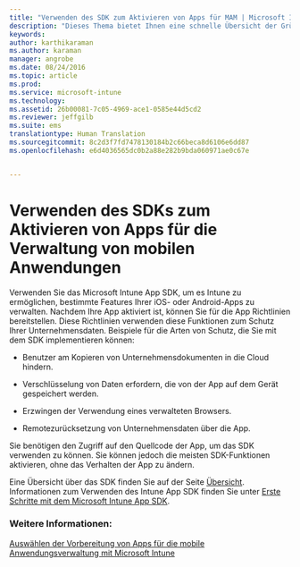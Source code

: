 ```yaml
---
title: "Verwenden des SDK zum Aktivieren von Apps für MAM | Microsoft Intune"
description: "Dieses Thema bietet Ihnen eine schnelle Übersicht der Gründe für die Verwendung des Intune App SDKs."
keywords: 
author: karthikaraman
ms.author: karaman
manager: angrobe
ms.date: 08/24/2016
ms.topic: article
ms.prod: 
ms.service: microsoft-intune
ms.technology: 
ms.assetid: 26b00081-7c05-4969-ace1-0585e44d5cd2
ms.reviewer: jeffgilb
ms.suite: ems
translationtype: Human Translation
ms.sourcegitcommit: 8c2d3f7fd7478130184b2c66beca8d6106e6dd87
ms.openlocfilehash: e6d4036565dc0b2a88e282b9bda060971ae0c67e


---
```


# <a name="use-the-sdk-to-enable-apps-for-mobile-application-management"></a>Verwenden des SDKs zum Aktivieren von Apps für die Verwaltung von mobilen Anwendungen
Verwenden Sie das Microsoft Intune App SDK, um es Intune zu ermöglichen, bestimmte Features Ihrer iOS- oder Android-Apps zu verwalten. Nachdem Ihre App aktiviert ist, können Sie für die App Richtlinien bereitstellen. Diese Richtlinien verwenden diese Funktionen zum Schutz Ihrer Unternehmensdaten. Beispiele für die Arten von Schutz, die Sie mit dem SDK implementieren können:

-   Benutzer am Kopieren von Unternehmensdokumenten in die Cloud hindern.

-   Verschlüsselung von Daten erfordern, die von der App auf dem Gerät gespeichert werden.

-   Erzwingen der Verwendung eines verwalteten Browsers.

-   Remotezurücksetzung von Unternehmensdaten über die App.

Sie benötigen den Zugriff auf den Quellcode der App, um das SDK verwenden zu können. Sie können jedoch die meisten SDK-Funktionen aktivieren, ohne das Verhalten der App zu ändern.

Eine Übersicht über das SDK finden Sie auf der Seite [Übersicht](/intune/develop/intune-app-sdk). Informationen zum Verwenden des Intune App SDK finden Sie unter [Erste Schritte mit dem Microsoft Intune App SDK](/intune/develop/intune-app-sdk-get-started).

### <a name="see-also"></a>Weitere Informationen:
[Auswählen der Vorbereitung von Apps für die mobile Anwendungsverwaltung mit Microsoft Intune](decide-how-to-prepare-apps-for-mobile-application-management-with-microsoft-intune.md)



<!--HONumber=Nov16_HO3-->


